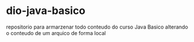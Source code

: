 # dio-java-basico
repositorio para armarzenar todo conteudo do curso Java Basico
alterando o conteudo de um arquico de forma local